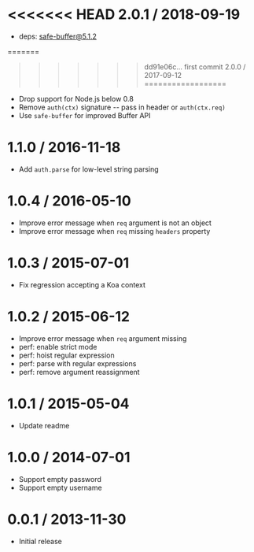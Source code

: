 <<<<<<< HEAD
2.0.1 / 2018-09-19
==================

  * deps: safe-buffer@5.1.2

=======
>>>>>>> dd91e06c... first commit
2.0.0 / 2017-09-12
==================

  * Drop support for Node.js below 0.8
  * Remove `auth(ctx)` signature -- pass in header or `auth(ctx.req)`
  * Use `safe-buffer` for improved Buffer API

1.1.0 / 2016-11-18
==================

  * Add `auth.parse` for low-level string parsing

1.0.4 / 2016-05-10
==================

  * Improve error message when `req` argument is not an object
  * Improve error message when `req` missing `headers` property

1.0.3 / 2015-07-01
==================

  * Fix regression accepting a Koa context

1.0.2 / 2015-06-12
==================

  * Improve error message when `req` argument missing
  * perf: enable strict mode
  * perf: hoist regular expression
  * perf: parse with regular expressions
  * perf: remove argument reassignment

1.0.1 / 2015-05-04
==================

  * Update readme

1.0.0 / 2014-07-01
==================

  * Support empty password
  * Support empty username

0.0.1 / 2013-11-30
==================

  * Initial release
